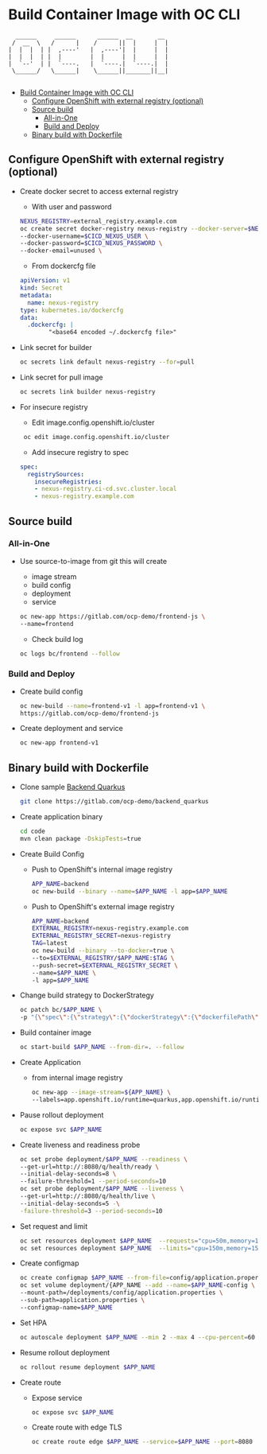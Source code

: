 # Build Container Image with OC CLI

```
  ______     ______      ______  __       __  
 /  __  \   /      |    /      ||  |     |  | 
|  |  |  | |  ,----'   |  ,----'|  |     |  | 
|  |  |  | |  |        |  |     |  |     |  | 
|  `--'  | |  `----.   |  `----.|  `----.|  | 
 \______/   \______|    \______||_______||__| 
                                              
```

- [Build Container Image with OC CLI](#build-container-image-with-oc-cli)
  - [Configure OpenShift with external registry (optional)](#configure-openshift-with-external-registry-optional)
  - [Source build](#source-build)
    - [All-in-One](#all-in-one)
    - [Build and Deploy](#build-and-deploy)
  - [Binary build with Dockerfile](#binary-build-with-dockerfile)

## Configure OpenShift with external registry (optional)

- Create docker secret to access external registry
  
  - With user and password
  
  ```bash
  NEXUS_REGISTRY=external_registry.example.com
  oc create secret docker-registry nexus-registry --docker-server=$NEXUS_REGISTRY \
  --docker-username=$CICD_NEXUS_USER \
  --docker-password=$CICD_NEXUS_PASSWORD \
  --docker-email=unused \
  ```
  
  - From dockercfg file

  ```yaml
  apiVersion: v1
  kind: Secret
  metadata:
    name: nexus-registry
  type: kubernetes.io/dockercfg
  data:
    .dockercfg: |
          "<base64 encoded ~/.dockercfg file>"
  ```

- Link secret for builder
  
  ```bash
  oc secrets link default nexus-registry --for=pull
  ```

- Link secret for pull image
  
  ```bash
  oc secrets link builder nexus-registry
  ```

- For insecure registry 
  
  - Edit image.config.openshift.io/cluster
  
  ```bash
   oc edit image.config.openshift.io/cluster
  ```

  - Add insecure registry to spec
  
  ```yaml
  spec:
    registrySources:
      insecureRegistries:
      - nexus-registry.ci-cd.svc.cluster.local
      - nexus-registry.example.com
  ```

## Source build

### All-in-One
- Use source-to-image from git this will create
  - image stream
  - build config
  - deployment
  - service
  
  ```bash
  oc new-app https://gitlab.com/ocp-demo/frontend-js \
  --name=frontend
  ```

  - Check build log

  ```bash
  oc logs bc/frontend --follow
  ```

### Build and Deploy
- Create build config
  
  ```bash
  oc new-build --name=frontend-v1 -l app=frontend-v1 \
  https://gitlab.com/ocp-demo/frontend-js
  ```

- Create deployment and service
  
  ```bash
  oc new-app frontend-v1
  ```

## Binary build with Dockerfile

- Clone sample [Backend Quarkus](https://gitlab.com/ocp-demo/backend_quarkus)
  
  ```bash
  git clone https://gitlab.com/ocp-demo/backend_quarkus
  ```

- Create application binary
  
  ```bash
  cd code
  mvn clean package -DskipTests=true
  ```

- Create Build Config
  
  - Push to OpenShift's internal image registry
  
    ```bash
    APP_NAME=backend
    oc new-build --binary --name=$APP_NAME -l app=$APP_NAME
    ```

  - Push to OpenShift's external image registry
    
    ```bash
    APP_NAME=backend
    EXTERNAL_REGISTRY=nexus-registry.example.com
    EXTERNAL_REGISTRY_SECRET=nexus-registry
    TAG=latest
    oc new-build --binary --to-docker=true \
    --to=$EXTERNAL_REGISTRY/$APP_NAME:$TAG \
    --push-secret=$EXTERNAL_REGISTRY_SECRET \
    --name=$APP_NAME \
    -l app=$APP_NAME
    ```

- Change build strategy to DockerStrategy

  ```bash
  oc patch bc/$APP_NAME \
  -p "{\"spec\":{\"strategy\":{\"dockerStrategy\":{\"dockerfilePath\":\"src/main/docker/Dockerfile.jvm\"}}}}"
  ```

- Build container image
  
  ```bash
  oc start-build $APP_NAME --from-dir=. --follow
  ```

- Create Application

  - from internal image registry

    ```bash
    oc new-app --image-stream=${APP_NAME} \
    --labels=app.openshift.io/runtime=quarkus,app.openshift.io/runtime-version=11,app.kubernetes.io/part-of=Demo
    ```

- Pause rollout deployment

  ```bash
  oc expose svc $APP_NAME
  ```

- Create liveness and readiness probe

  ```bash
  oc set probe deployment/$APP_NAME --readiness \
  --get-url=http://:8080/q/health/ready \
  --initial-delay-seconds=8 \
  --failure-threshold=1 --period-seconds=10
  oc set probe deployment/$APP_NAME --liveness \
  --get-url=http://:8080/q/health/live \
  --initial-delay-seconds=5 -\
  -failure-threshold=3 --period-seconds=10
  ```

- Set request and limit

  ```bash
  oc set resources deployment $APP_NAME  --requests="cpu=50m,memory=100Mi"
  oc set resources deployment $APP_NAME  --limits="cpu=150m,memory=150Mi" 
  ```

- Create configmap

  ```bash
  oc create configmap $APP_NAME --from-file=config/application.properties
  oc set volume deployment/{APP_NAME --add --name=$APP_NAME-config \
  --mount-path=/deployments/config/application.properties \
  --sub-path=application.properties \
  --configmap-name=$APP_NAME
  ```

- Set HPA

  ```bash
  oc autoscale deployment $APP_NAME --min 2 --max 4 --cpu-percent=60
  ```

- Resume rollout deployment

  ```bash
  oc rollout resume deployment $APP_NAME
  ```

- Create route
  - Expose service
  
    ```bash
    oc expose svc $APP_NAME
    ```

  - Create route with edge TLS
  
    ```bash
    oc create route edge $APP_NAME --service=$APP_NAME --port=8080
    ```